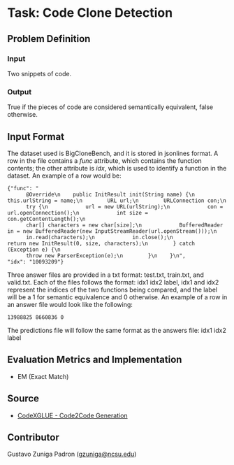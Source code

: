 # Task: Code Clone Detection

## Problem Definition

### Input

Two snippets of code.

### Output

True if the pieces of code are considered semantically equivalent, false otherwise. 

## Input Format

The dataset used is BigCloneBench, and it is stored in jsonlines format. A row in the file contains a _func_ attribute, which contains the function contents; the other attribute is _idx_, which is used to identify a function in the dataset. An example of a row would be: 
```
{"func": "
      @Override\n    public InitResult init(String name) {\n        this.urlString = name;\n        URL url;\n        URLConnection con;\n
      try {\n            url = new URL(urlString);\n            con = url.openConnection();\n            int size = con.getContentLength();\n
      char[] characters = new char[size];\n            BufferedReader in = new BufferedReader(new InputStreamReader(url.openStream()));\n
      in.read(characters);\n            in.close();\n            return new InitResult(0, size, characters);\n        } catch (Exception e) {\n
      throw new ParserException(e);\n        }\n    }\n",
"idx": "10093209"}

```

Three answer files are provided in a txt format: test.txt, train.txt, and valid.txt. Each of the files follows the format: 
idx1 idx2 label, idx1 and idx2 represent the indices of the two functions being compared, and the label will be a 1 for semantic equivalence and 0 otherwise. An example of a row in an answer file would look like the following: 
```
13988825 8660836 0
```

The predictions file will follow the same format as the answers file: idx1 idx2 label


## Evaluation Metrics and Implementation

- EM (Exact Match)

## Source

- [CodeXGLUE - Code2Code Generation]([https://github.com/microsoft/CodeXGLUE/tree/main/Text-Code/text-to-code/evaluator](https://github.com/microsoft/CodeXGLUE/tree/main/Code-Code/Clone-detection-BigCloneBench)https://github.com/microsoft/CodeXGLUE/tree/main/Code-Code/Clone-detection-BigCloneBench])

## Contributor

Gustavo Zuniga Padron (gzuniga@ncsu.edu)
